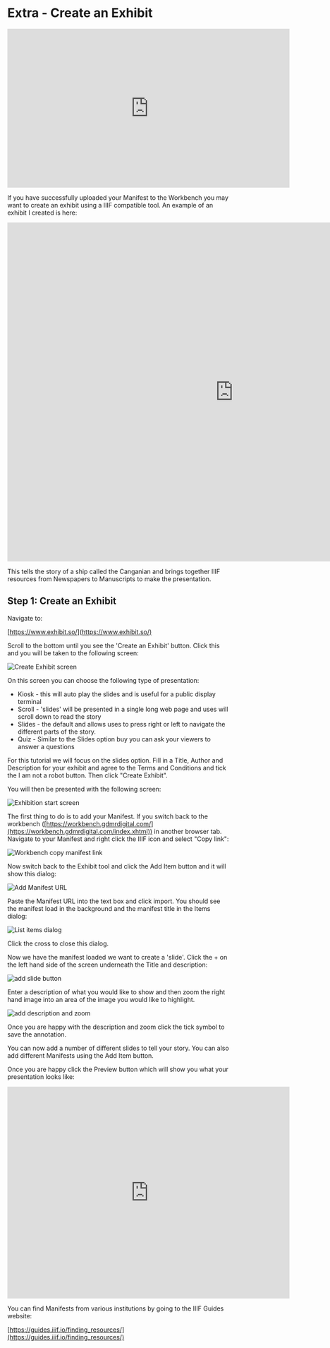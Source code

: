 # Extra - Create an Exhibit

<iframe src="https://player.vimeo.com/video/716825099?h=d4ee6b8255" width="640" height="360" frameborder="0" allow="autoplay; fullscreen; picture-in-picture" allowfullscreen></iframe>

If you have successfully uploaded your Manifest to the Workbench you may want to create an exhibit using a IIIF compatible tool. An example of an exhibit I created is here:

<iframe src="https://exhibit.so/exhibits/vjxZwSD0sgKKzQhU4r7i?embedded=true" width="1024" height="768" allowfullscreen frameborder="0"></iframe>

This tells the story of a ship called the Canganian and brings together IIIF resources from Newspapers to Manuscripts to make the presentation. 

## Step 1: Create an Exhibit

Navigate to:

[https://www.exhibit.so/](https://www.exhibit.so/)

Scroll to the bottom until you see the 'Create an Exhibit' button. Click this and you will be taken to the following screen:

![Create Exhibit screen](img/create.png)

On this screen you can choose the following type of presentation:

 * Kiosk - this will auto play the slides and is useful for a public display terminal
 * Scroll - 'slides' will be presented in a single long web page and uses will scroll down to read the story
 * Slides - the default and allows uses to press right or left to navigate the different parts of the story. 
 * Quiz - Similar to the Slides option buy you can ask your viewers to answer a questions

For this tutorial we will focus on the slides option. Fill in a Title, Author and Description for your exhibit and agree to the Terms and Conditions and tick the I am not a robot button. Then click "Create Exhibit". 

You will then be presented with the following screen:

![Exhibition start screen](img/start.png)

The first thing to do is to add your Manifest. If you switch back to the workbench ([https://workbench.gdmrdigital.com/](https://workbench.gdmrdigital.com/index.xhtml)) in another browser tab. Navigate to your Manifest and right click the IIIF icon and select "Copy link":

![Workbench copy manifest link](img/workbench.png)

Now switch back to the Exhibit tool and click the Add Item button and it will show this dialog:

![Add Manifest URL](img/add_item.png)

Paste the Manifest URL into the text box and click import. You should see the manifest load in the background and the manifest title in the Items dialog:

![List items dialog](img/list_items.png)

Click the cross to close this dialog.

Now we have the manifest loaded we want to create a 'slide'. Click the + on the left hand side of the screen underneath the Title and description:

![add slide button](img/add_anno.png)

Enter a description of what you would like to show and then zoom the right hand image into an area of the image you would like to highlight. 

![add description and zoom](img/zoom.png)

Once you are happy with the description and zoom click the tick symbol to save the annotation. 

You can now add a number of different slides to tell your story. You can also add different Manifests using the Add Item button.

Once you are happy click the Preview button which will show you what your presentation looks like:

<iframe src="https://www.exhibit.so/exhibits/CJkH4G1vIncsNAtMKXYC?embedded=true" width="640" height="480" allowfullscreen allow="autoplay" frameborder="0"></iframe>

You can find Manifests from various institutions by going to the IIIF Guides website:

[https://guides.iiif.io/finding_resources/](https://guides.iiif.io/finding_resources/)
